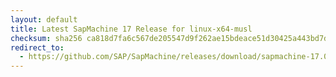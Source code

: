 ```yaml
---
layout: default
title: Latest SapMachine 17 Release for linux-x64-musl
checksum: sha256 ca818d7fa6c567de205547d9f262ae15bdeace51d30425a443bd7d2007646b87
redirect_to:
  - https://github.com/SAP/SapMachine/releases/download/sapmachine-17.0.15/sapmachine-jre-17.0.15_linux-x64-musl_bin.tar.gz
---
```

